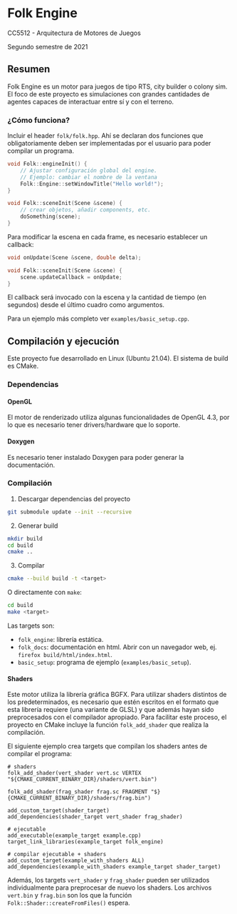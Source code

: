 # Folk Engine
CC5512 - Arquitectura de Motores de Juegos

Segundo semestre de 2021

## Resumen

Folk Engine es un motor para juegos de tipo RTS, city builder o colony sim. El foco de este proyecto es simulaciones con grandes cantidades de agentes capaces de interactuar entre sí y con el terreno.

### ¿Cómo funciona?

Incluir el header `folk/folk.hpp`. Ahí se declaran dos funciones que 
obligatoriamente deben ser implementadas por el usuario para poder compilar un
programa.

```cpp
void Folk::engineInit() {
    // Ajustar configuración global del engine.
    // Ejemplo: cambiar el nombre de la ventana
    Folk::Engine::setWindowTitle("Hello world!");
}

void Folk::sceneInit(Scene &scene) {
    // crear objetos, añadir components, etc.
    doSomething(scene);
}
```

Para modificar la escena en cada frame, es necesario establecer un callback:

```cpp
void onUpdate(Scene &scene, double delta);

void Folk::sceneInit(Scene &scene) {
    scene.updateCallback = onUpdate;
}
```

El callback será invocado con la escena y la cantidad de tiempo (en segundos) 
desde el último cuadro como argumentos.

Para un ejemplo más completo ver `examples/basic_setup.cpp`.

## Compilación y ejecución

Este proyecto fue desarrollado en Linux (Ubuntu 21.04). El sistema de build es CMake.

### Dependencias

#### OpenGL
El motor de renderizado utiliza algunas funcionalidades de OpenGL 4.3, por lo que es necesario tener drivers/hardware que lo soporte.

#### Doxygen
Es necesario tener instalado Doxygen para poder generar la documentación.

### Compilación

1. Descargar dependencias del proyecto 
```sh
git submodule update --init --recursive
```

2. Generar build
```sh
mkdir build
cd build
cmake ..
```

3. Compilar
```sh
cmake --build build -t <target>
```
O directamente con `make`:
```sh
cd build
make <target>
```
Las targets son:
- `folk_engine`: librería estática.
- `folk_docs`: documentación en html. Abrir con un navegador web, ej. `firefox build/html/index.html`.
- `basic_setup`: programa de ejemplo (`examples/basic_setup`).

#### Shaders
Este motor utiliza la librería gráfica BGFX. Para utilizar shaders distintos de los predeterminados, es necesario que estén escritos en el formato que esta librería requiere (una variante de GLSL) y que además hayan sido preprocesados con el compilador apropiado. Para facilitar este proceso, el proyecto en CMake incluye la función `folk_add_shader` que realiza la compilación.

El siguiente ejemplo crea targets que compilan los shaders antes de compilar el programa:

```{cmake}
# shaders
folk_add_shader(vert_shader vert.sc VERTEX "${CMAKE_CURRENT_BINARY_DIR}/shaders/vert.bin")

folk_add_shader(frag_shader frag.sc FRAGMENT "$}{CMAKE_CURRENT_BINARY_DIR}/shaders/frag.bin")

add_custom_target(shader_target)
add_dependencies(shader_target vert_shader frag_shader)

# ejecutable
add_executable(example_target example.cpp)
target_link_libraries(example_target folk_engine)

# compilar ejecutable + shaders
add_custom_target(example_with_shaders ALL)
add_dependencies(example_with_shaders example_target shader_target)
```

Además, los targets `vert_shader` y `frag_shader` pueden ser utilizados individualmente para preprocesar de nuevo los shaders. Los archivos `vert.bin` y `frag.bin` son los que la función `Folk::Shader::createFromFiles()` espera.